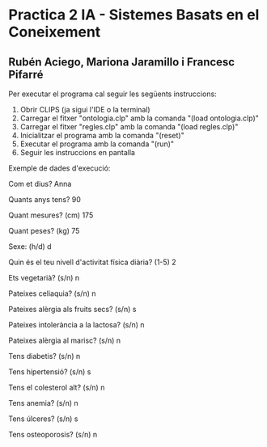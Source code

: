 # Practica 2 IA - Sistemes Basats en el Coneixement
## Rubén Aciego, Mariona Jaramillo i Francesc Pifarré

Per executar el programa cal seguir les següents instruccions:

1. Obrir CLIPS (ja sigui l'IDE o la terminal)
2. Carregar el fitxer "ontologia.clp" amb la comanda "(load ontologia.clp)"
3. Carregar el fitxer "regles.clp" amb la comanda "(load regles.clp)"
4. Inicialitzar el programa amb la comanda "(reset)"
5. Executar el programa amb la comanda "(run)"
6. Seguir les instruccions en pantalla

Exemple de dades d'execució:

Com et dius? Anna

Quants anys tens? 90

Quant mesures? (cm) 175

Quant peses? (kg) 75

Sexe: (h/d) d

Quin és el teu nivell d'activitat física diària? (1-5) 2

Ets vegetarià? (s/n) n

Pateixes celiaquia? (s/n) n

Pateixes alèrgia als fruits secs? (s/n) s

Pateixes intolerància a la lactosa? (s/n) n

Pateixes alèrgia al marisc? (s/n) n

Tens diabetis? (s/n) n

Tens hipertensió? (s/n) s

Tens el colesterol alt? (s/n) n

Tens anemia? (s/n) n

Tens úlceres? (s/n) s

Tens osteoporosis? (s/n) n
